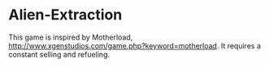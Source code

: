 # Alien-Extraction
This game is inspired by Motherload, http://www.xgenstudios.com/game.php?keyword=motherload. It requires a constant selling and refueling.
